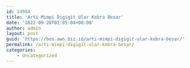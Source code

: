 ```yaml
---
id: 14984
title: 'Arti Mimpi Digigit Ular Kobra Besar'
date: '2022-09-20T01:05:04+00:00'
author: admin
layout: post
guid: 'https://bos.awn.biz.id/arti-mimpi-digigit-ular-kobra-besar/'
permalink: /arti-mimpi-digigit-ular-kobra-besar/
categories:
    - Uncategorized
---
```


